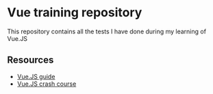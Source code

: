 # Vue training repository

This repository contains all the tests I have done during my learning of Vue.JS

## Resources

- [Vue.JS guide](https://vuejs.org/v2/guide/)
- [Vue.JS crash course](https://www.youtube.com/watch?v=Wy9q22isx3U)
